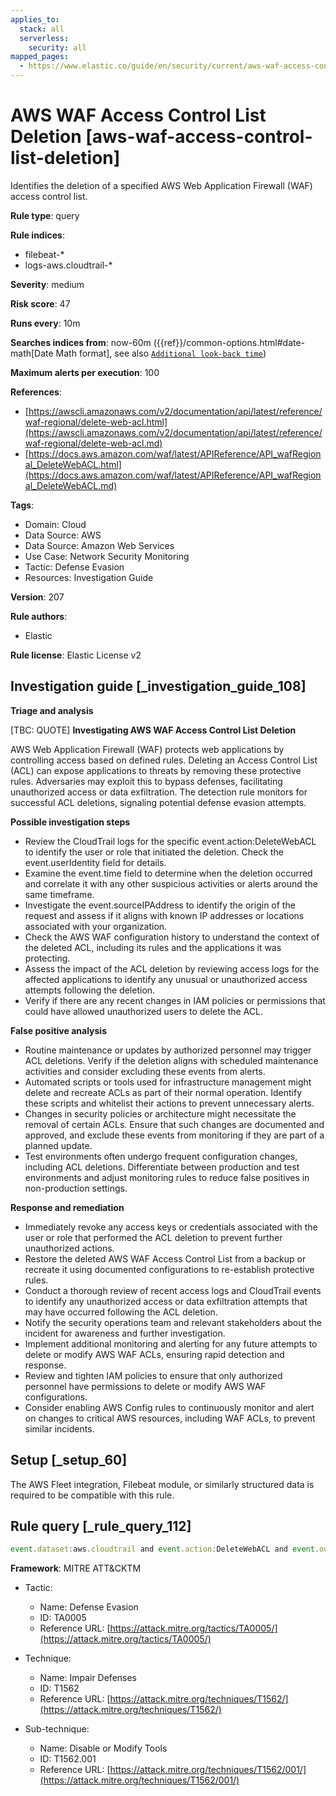 ```yaml
---
applies_to:
  stack: all
  serverless:
    security: all
mapped_pages:
  - https://www.elastic.co/guide/en/security/current/aws-waf-access-control-list-deletion.html
---
```


# AWS WAF Access Control List Deletion [aws-waf-access-control-list-deletion]

Identifies the deletion of a specified AWS Web Application Firewall (WAF) access control list.

**Rule type**: query

**Rule indices**:

* filebeat-*
* logs-aws.cloudtrail-*

**Severity**: medium

**Risk score**: 47

**Runs every**: 10m

**Searches indices from**: now-60m ({{ref}}/common-options.html#date-math[Date Math format], see also [`Additional look-back time`](docs-content://solutions/security/detect-and-alert/create-detection-rule.md#rule-schedule))

**Maximum alerts per execution**: 100

**References**:

* [https://awscli.amazonaws.com/v2/documentation/api/latest/reference/waf-regional/delete-web-acl.html](https://awscli.amazonaws.com/v2/documentation/api/latest/reference/waf-regional/delete-web-acl.md)
* [https://docs.aws.amazon.com/waf/latest/APIReference/API_wafRegional_DeleteWebACL.html](https://docs.aws.amazon.com/waf/latest/APIReference/API_wafRegional_DeleteWebACL.md)

**Tags**:

* Domain: Cloud
* Data Source: AWS
* Data Source: Amazon Web Services
* Use Case: Network Security Monitoring
* Tactic: Defense Evasion
* Resources: Investigation Guide

**Version**: 207

**Rule authors**:

* Elastic

**Rule license**: Elastic License v2

## Investigation guide [_investigation_guide_108]

**Triage and analysis**

[TBC: QUOTE]
**Investigating AWS WAF Access Control List Deletion**

AWS Web Application Firewall (WAF) protects web applications by controlling access based on defined rules. Deleting an Access Control List (ACL) can expose applications to threats by removing these protective rules. Adversaries may exploit this to bypass defenses, facilitating unauthorized access or data exfiltration. The detection rule monitors for successful ACL deletions, signaling potential defense evasion attempts.

**Possible investigation steps**

* Review the CloudTrail logs for the specific event.action:DeleteWebACL to identify the user or role that initiated the deletion. Check the event.userIdentity field for details.
* Examine the event.time field to determine when the deletion occurred and correlate it with any other suspicious activities or alerts around the same timeframe.
* Investigate the event.sourceIPAddress to identify the origin of the request and assess if it aligns with known IP addresses or locations associated with your organization.
* Check the AWS WAF configuration history to understand the context of the deleted ACL, including its rules and the applications it was protecting.
* Assess the impact of the ACL deletion by reviewing access logs for the affected applications to identify any unusual or unauthorized access attempts following the deletion.
* Verify if there are any recent changes in IAM policies or permissions that could have allowed unauthorized users to delete the ACL.

**False positive analysis**

* Routine maintenance or updates by authorized personnel may trigger ACL deletions. Verify if the deletion aligns with scheduled maintenance activities and consider excluding these events from alerts.
* Automated scripts or tools used for infrastructure management might delete and recreate ACLs as part of their normal operation. Identify these scripts and whitelist their actions to prevent unnecessary alerts.
* Changes in security policies or architecture might necessitate the removal of certain ACLs. Ensure that such changes are documented and approved, and exclude these events from monitoring if they are part of a planned update.
* Test environments often undergo frequent configuration changes, including ACL deletions. Differentiate between production and test environments and adjust monitoring rules to reduce false positives in non-production settings.

**Response and remediation**

* Immediately revoke any access keys or credentials associated with the user or role that performed the ACL deletion to prevent further unauthorized actions.
* Restore the deleted AWS WAF Access Control List from a backup or recreate it using documented configurations to re-establish protective rules.
* Conduct a thorough review of recent access logs and CloudTrail events to identify any unauthorized access or data exfiltration attempts that may have occurred following the ACL deletion.
* Notify the security operations team and relevant stakeholders about the incident for awareness and further investigation.
* Implement additional monitoring and alerting for any future attempts to delete or modify AWS WAF ACLs, ensuring rapid detection and response.
* Review and tighten IAM policies to ensure that only authorized personnel have permissions to delete or modify AWS WAF configurations.
* Consider enabling AWS Config rules to continuously monitor and alert on changes to critical AWS resources, including WAF ACLs, to prevent similar incidents.


## Setup [_setup_60]

The AWS Fleet integration, Filebeat module, or similarly structured data is required to be compatible with this rule.


## Rule query [_rule_query_112]

```js
event.dataset:aws.cloudtrail and event.action:DeleteWebACL and event.outcome:success
```

**Framework**: MITRE ATT&CKTM

* Tactic:

    * Name: Defense Evasion
    * ID: TA0005
    * Reference URL: [https://attack.mitre.org/tactics/TA0005/](https://attack.mitre.org/tactics/TA0005/)

* Technique:

    * Name: Impair Defenses
    * ID: T1562
    * Reference URL: [https://attack.mitre.org/techniques/T1562/](https://attack.mitre.org/techniques/T1562/)

* Sub-technique:

    * Name: Disable or Modify Tools
    * ID: T1562.001
    * Reference URL: [https://attack.mitre.org/techniques/T1562/001/](https://attack.mitre.org/techniques/T1562/001/)



